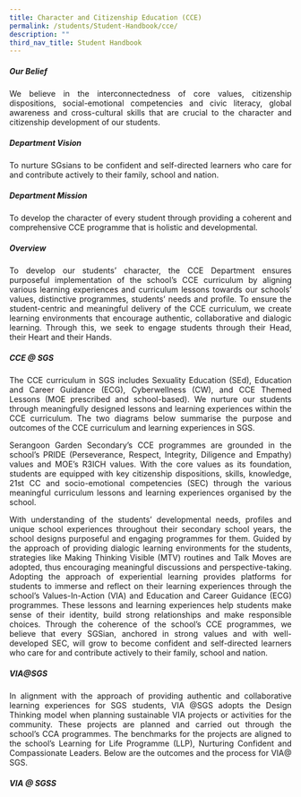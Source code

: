 ```yaml
---
title: Character and Citizenship Education (CCE)
permalink: /students/Student-Handbook/cce/
description: ""
third_nav_title: Student Handbook
---
```

##### **Our Belief**

<p style="text-align: justify;"> We believe in the interconnectedness of core values, citizenship dispositions, social-emotional competencies and civic literacy, global awareness and cross-cultural skills that are crucial to the character and citizenship development of our students. </p>

##### **Department** **Vision**

<p style="text-align: justify;"> To nurture SGsians to be confident and self-directed learners who care for and contribute actively to their family, school and nation. </p>

##### **Department Mission**

<p style="text-align: justify;"> To develop the character of every student through providing a coherent and comprehensive CCE programme that is holistic and developmental. </p>

##### **Overview**

<p style="text-align: justify;"> To develop our students’ character, the CCE Department ensures purposeful implementation of the school’s CCE curriculum by aligning various learning experiences and curriculum lessons towards our schools’ values, distinctive programmes, students’ needs and profile. To ensure the student-centric and meaningful delivery of the CCE curriculum, we create learning environments that encourage authentic, collaborative and dialogic learning. Through this, we seek to engage students through their Head, their Heart and their Hands. </p>

##### **CCE @ SGS**

<p style="text-align: justify;"> The CCE curriculum in SGS includes Sexuality Education (SEd), Education and Career Guidance (ECG), Cyberwellness (CW), and CCE Themed Lessons (MOE prescribed and school-based). We nurture our students through meaningfully designed lessons and learning experiences within the CCE curriculum. The two diagrams below summarise the purpose and outcomes of the CCE curriculum and learning experiences in SGS. </p>

<p style="text-align: justify;"> Serangoon Garden Secondary’s CCE programmes are grounded in the school’s PRIDE (Perseverance, Respect, Integrity, Diligence and Empathy) values and MOE’s R3ICH values. With the core values as its foundation, students are equipped with key citizenship dispositions, skills, knowledge, 21st CC and socio-emotional competencies (SEC) through the various meaningful curriculum lessons and learning experiences organised by the school. </p>

<p style="text-align: justify;"> With understanding of the students’ developmental needs, profiles and unique school experiences throughout their secondary school years, the school designs purposeful and engaging programmes for them. Guided by the approach of providing dialogic learning environments for the students, strategies like Making Thinking Visible (MTV) routines and Talk Moves are adopted, thus encouraging meaningful discussions and perspective-taking. Adopting the approach of experiential learning provides platforms for students to immerse and reflect on their learning experiences through the school’s Values-In-Action (VIA) and Education and Career Guidance (ECG) programmes. These lessons and learning experiences help students make sense of their identity, build strong relationships and make responsible choices. Through the coherence of the school’s CCE programmes, we believe that every SGSian, anchored in strong values and with well-developed SEC, will grow to become confident and self-directed learners who care for and contribute actively to their family, school and nation. </p>

##### **VIA@SGS**

<p style="text-align: justify;"> In alignment with the approach of providing authentic and collaborative learning experiences for SGS students, VIA @SGS adopts the Design Thinking model when planning sustainable VIA projects or activities for the community. These projects are planned and carried out through the school’s CCA programmes. The benchmarks for the projects are aligned to the school’s Learning for Life Programme (LLP), Nurturing Confident and Compassionate Leaders. Below are the outcomes and the process for VIA@ SGS. </p>

##### **VIA @ SGSS**